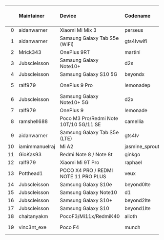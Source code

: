 |    | Maintainer     | Device                                 | Codename       |   Last Pex Version | Device Status   |
|---:|:---------------|:---------------------------------------|:---------------|-------------------:|:----------------|
|  0 | aidanwarner    | Xiaomi Mi Mix 3                        | perseus        |                5.1 | Active          |
|  1 | aidanwarner    | Samsung Galaxy Tab S5e (WiFi)          | gts4lvwifi     |                5.1 | Active          |
|  2 | Mrick343       | OnePlus 9RT                            | martini        |                5.1 | Active          |
|  3 | Jubscleisson   | Samsung Galaxy Note10+                 | d2s            |                5.9 | Active          |
|  4 | Jubscleisson   | Samsung Galaxy S10 5G                  | beyondx        |                5.9 | Active          |
|  5 | ralf979        | OnePlus 9 Pro                          | lemonadep      |                5.8 | Not-Maintained  |
|  6 | Jubscleisson   | Samsung Galaxy Note10+ 5G              | d2x            |                5.9 | Active          |
|  7 | ralf979        | OnePlus 9                              | lemonade       |                5.9 | Active          |
|  8 | ramshell688    | Poco M3 Pro/Redmi Note 10T/10 5G/11 SE | camellia       |                5.1 | Active          |
|  9 | aidanwarner    | Samsung Galaxy Tab S5e (LTE)           | gts4lv         |                5.1 | Active          |
| 10 | iamimmanuelraj | Mi A2                                  | jasmine_sprout |                5.1 | Active          |
| 11 | GioKas93       | Redmi Note 8 / Note 8t                 | ginkgo         |                5.1 | Active          |
| 12 | ralf979        | Xiaomi Mi 9T Pro                       | raphael        |                5.1 | Active          |
| 13 | Potthead1      | POCO X4 PRO / REDMI NOTE 11 PRO PLUS   | veux           |                5.7 | Not-Maintained  |
| 14 | Jubscleisson   | Samsung Galaxy S10e                    | beyond0lte     |                5.9 | Active          |
| 15 | Jubscleisson   | Samsung Galaxy Note10                  | d1             |                5.9 | Active          |
| 16 | Jubscleisson   | Samsung Galaxy S10+                    | beyond2lte     |                5.9 | Active          |
| 17 | Jubscleisson   | Samsung Galaxy S10                     | beyond1lte     |                5.9 | Active          |
| 18 | chaitanyakm    | PocoF3/Mi11x/RedmiK40                  | alioth         |                5.1 | Active          |
| 19 | vinc3nt_exe    | Poco F4                                | munch          |                5.7 | Not-Maintained  |